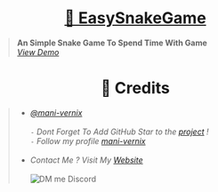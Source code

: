 <h1 align="center">
    <a href="easysnakegame.herokuapp.com" target="_blank">🐍 EasySnakeGame</a>
</h1>


> **An Simple Snake Game To Spend Time With Game**<br>
*[View Demo](easysnakegame.herokuapp.com)*



<h1 align="center">
    📝 Credits
</h1>

> - *[@mani-vernix](https://github.com/mani-vernix)*<br><br>
> `-` *Dont Forget To Add GitHub Star to the [project](https://github.com/mani-vernix/EasySnakeGame) !*<br>
> `-` *Follow my profile [mani-vernix](https://github.com/mani-vernix)*<br><br>
> - *Contact Me ? Visit My [Website](http://vernix.tk/)*
<br><br>
> ![DM me Discord](https://discord.c99.nl/widget/theme-1/744431935316688916.png)
